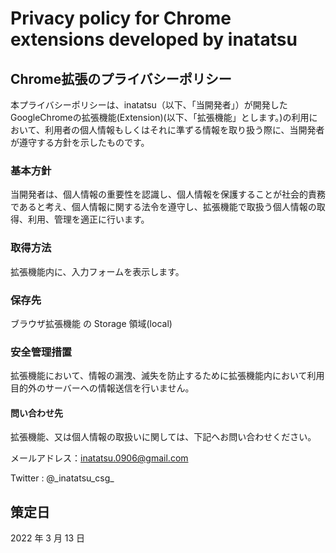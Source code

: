 # Privacy policy for Chrome extensions developed by inatatsu

## Chrome拡張のプライバシーポリシー

本プライバシーポリシーは、inatatsu（以下、「当開発者」）が開発したGoogleChromeの拡張機能(Extension)(以下、「拡張機能」とします。)の利用において、利用者の個人情報もしくはそれに準ずる情報を取り扱う際に、当開発者が遵守する方針を示したものです。

### 基本方針

当開発者は、個人情報の重要性を認識し、個人情報を保護することが社会的責務であると考え、個人情報に関する法令を遵守し、拡張機能で取扱う個人情報の取得、利用、管理を適正に行います。

### 取得方法

拡張機能内に、入力フォームを表示します。

### 保存先

ブラウザ拡張機能 の Storage 領域(local)

### 安全管理措置

拡張機能において、情報の漏洩、滅失を防止するために拡張機能内において利用目的外のサーバーへの情報送信を行いません。

#### 問い合わせ先

拡張機能、又は個人情報の取扱いに関しては、下記へお問い合わせください。

メールアドレス：inatatsu.0906@gmail.com

Twitter : @\_inatatsu\_csg\_

## 策定日

2022 年 3 月 13 日
